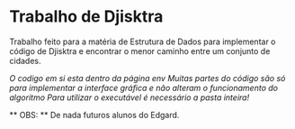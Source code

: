 # Trabalho de Djisktra

Trabalho feito para a matéria de Estrutura de Dados para implementar o código de Djisktra e encontrar o menor caminho entre um conjunto de cidades.

_O codigo em si esta dentro da página env_
_Muitas partes do código são só para implementar a interface gráfica e não alteram o funcionamento do algoritmo_
_Para utilizar o executável é necessário a pasta inteira!_

** OBS: ** De nada futuros alunos do Edgard.
